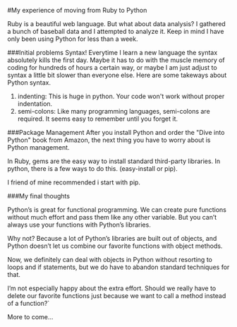 #My experience of moving from Ruby to Python

Ruby is a beautiful web language. But what about data analysis? I gathered a bunch of baseball data and I attempted to analyze it. Keep in mind I have only been using Python for less than a week.

###Initial problems
Syntax! Everytime I learn a new language the syntax absolutely kills the first day. Maybe it has to do with the muscle memory of coding for hundreds of hours a certain way, or maybe I am just adjust to syntax a little bit slower than everyone else. Here are some takeways about Python syntax. 

1. indenting: This is huge in python. Your code won't work without proper indentation. 
2. semi-colons: Like many programming languages, semi-colons are required. It seems easy to remember until you forget it.  

###Package Management
After you install Python and order the "Dive into Python" book from Amazon, the next thing you have to worry about is Python management. 

In Ruby, gems are the easy way to install standard third-party libraries. In python, there is a few ways to do this. (easy-install or pip). 

I friend of mine recommended i start with pip. 


###My final thoughts

Python’s is great for functional programming. We can create pure functions without much effort and pass them like any other variable.
But you can’t always use your functions with Python’s libraries.

Why not? Because a lot of Python’s libraries are built out of objects, and Python doesn’t let us combine our favorite functions with object methods.

Now, we definitely can deal with objects in Python without resorting to loops and if statements, but we do have to abandon standard techniques for that. 

I’m not especially happy about the extra effort. Should we really have to delete our favorite functions just because we want to call a method instead of a function?`

More to come...




